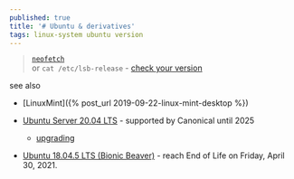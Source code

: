 ```yaml
---
published: true
title: '# Ubuntu & derivatives'
tags: linux-system ubuntu version
---
```

> [`neofetch`](https://github.com/dylanaraps/neofetch)  
> or `cat /etc/lsb-release` - [check your version](https://askubuntu.com/questions/686239/how-do-i-check-the-version-of-ubuntu-i-am-running/686249#686249)

see also
- [LinuxMint]({% post_url 2019-09-22-linux-mint-desktop %})

- [Ubuntu Server 20.04 LTS](https://ubuntu.com/blog/ubuntu-server-20-04) - supported by Canonical until 2025
	- [upgrading](https://linuxhandbook.com/upgrade-ubuntu-server-version/)
- [Ubuntu 18.04.5 LTS (Bionic Beaver)](https://lubuntu.me/bionic-eol/) - reach End of Life on Friday, April 30, 2021.
